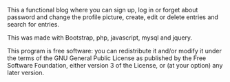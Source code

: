 This a functional blog where you can sign up, log in or forget about password and change the profile picture, create, edit or delete entries and search for entries.

This was made with Bootstrap, php, javascript, mysql and jquery.

This program is free software: you can redistribute it and/or modify it under the terms of the GNU General Public License as published by the Free Software Foundation, either version 3 of the License, or (at your option) any later version.
